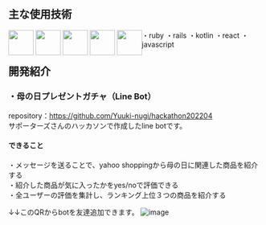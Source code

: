 ## 主な使用技術
<div style="float: left;">
  <img src='https://user-images.githubusercontent.com/61080302/165010480-a0a31220-027f-4160-ba85-22da165bb5ea.png' width='50px'>
  <img src='https://user-images.githubusercontent.com/61080302/165010309-44aabff9-68f7-4390-a12b-8f6a8714e1ea.png' width='50px'>
  <img src='https://user-images.githubusercontent.com/61080302/165010310-60e43592-6564-4991-89a9-775dcbe22012.png' width='50px'>
  <img src='https://user-images.githubusercontent.com/61080302/165010644-f19331e9-a3b5-434a-818c-d4dbdd1c98fc.png' width='50px'>
  <img src='https://user-images.githubusercontent.com/61080302/165010668-876aee9c-de79-40ee-81eb-dcb37cf95ed9.png' width='50px'>
</div>
・ruby ・rails ・kotlin ・react ・javascript


## 開発紹介  
### ・母の日プレゼントガチャ（Line Bot）
repository：<https://github.com/Yuuki-nugi/hackathon202204>  
サポーターズさんのハッカソンで作成したline botです。  
#### できること
・メッセージを送ることで、yahoo shoppingから母の日に関連した商品を紹介する  
・紹介した商品が気に入ったかをyes/noで評価できる  
・全ユーザーの評価を集計し、ランキング上位３つの商品を紹介する  
  
↓↓このQRからbotを友達追加できます。
![image](https://user-images.githubusercontent.com/61080302/165008179-f5e89cf2-1aec-4cde-8b5f-c7d402ea01d3.png)

<!--
**Yuuki-nugi/Yuuki-nugi** is a ✨ _special_ ✨ repository because its `README.md` (this file) appears on your GitHub profile.


Here are some ideas to get you started:
- 🔭 I’m currently working on ...
- 🌱 I’m currently learning ...
- 👯 I’m looking to collaborate on ...
- 🤔 I’m looking for help with ...
- 💬 Ask me about ...
- 📫 How to reach me: ...
- 😄 Pronouns: ...
- ⚡ Fun fact: ...
-->

